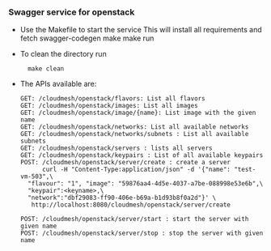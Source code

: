 ### Swagger service for openstack

* Use the Makefile to start the service
  This will install all requirements and fetch swagger-codegen
        make
	make run

* To clean the directory run 

     	make clean

* The APIs available are:

      GET: /cloudmesh/openstack/flavors: List all flavors
      GET: /cloudmesh/openstack/images: List all images
      GET: /cloudmesh/openstack/image/{name}: List image with the given name
      GET: /cloudmesh/openstack/networks: List all available networks
      GET: /cloudmesh/openstack/networks/subnets : List all available subnets
      GET: /cloudmesh/openstack/servers : lists all servers
      GET: /cloudmesh/openstack/keypairs : List of all available keypairs
      POST: /cloudmesh/openstack/server/create : create a server
      	    curl -H "Content-Type:application/json" -d '{"name": "test-vm-503",\
	    "flavour": "1", "image": "59876aa4-4d5e-4037-a7be-088998e53e6b",\
	    "keypair":<keyname>,\
	    "network":"dbf29083-ff90-406e-b69a-b1d93b8f0a2d"}' \
	     http://localhost:8080/cloudmesh/openstack/server/create

      POST: /cloudmesh/openstack/server/start : start the server with given name
      POST: /cloudmesh/openstack/server/stop : stop the server with given name
